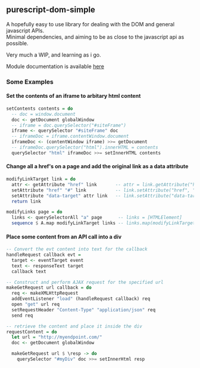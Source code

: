 ## purescript-dom-simple

A hopefully easy to use library for dealing with the DOM and general javascript APIs.  
Minimal dependencies, and aiming to be as close to the javascript api as possible.  

Very much a WIP, and learning as i go.

Module documentation is available [here](API.md)


### Some Examples

#### Set the contents of an iframe to arbitary html content

```haskell
setContents contents = do
  -- doc = window.document
  doc <- getDocument globalWindow
  -- iframe = doc.querySelector("#siteFrame")
  iframe <- querySelector "#siteFrame" doc
  -- iframeDoc = iframe.contentWindow.document
  iframeDoc <- (contentWindow iframe) >>= getDocument
  -- iframeDoc.querySelector("html").innerHTML = contents
  querySelector "html" iframeDoc >>= setInnerHTML contents
```

#### Change all a href's on a page and add the original link as a data attribute

```haskell
modifyLinkTarget link = do
  attr <- getAttribute "href" link       -- attr = link.getAttribute("href")
  setAttribute "href" "#" link           -- link.setAttribute("href", "#")
  setAttribute "data-target" attr link   -- link.setAttribute("data-target", attr)
  return link

modifyLinks page = do
  links <- querySelectorAll "a" page      -- links = [HTMLElement]
  sequence $ A.map modifyLinkTarget links -- links.map(modifyLinkTarget)
```

#### Place some content from an API call into a div

```haskell
-- Convert the evt content into text for the callback
handleRequest callback evt =
  target <- eventTarget event
  text <- responseText target
  callback text

-- Construct and perform AJAX request for the specified url
makeGetRequest url callback = do
  req <- makeXMLHttpRequest
  addEventListener "load" (handleRequest callback) req
  open "get" url req
  setRequestHeader "Content-Type" "application/json" req
  send req

-- retrieve the content and place it inside the div
requestContent = do
  let url = "http://myendpoint.com/"
  doc <- getDocument globalWindow

  makeGetRequest url $ \resp -> do
    querySelector "#myDiv" doc >>= setInnerHtml resp
```
